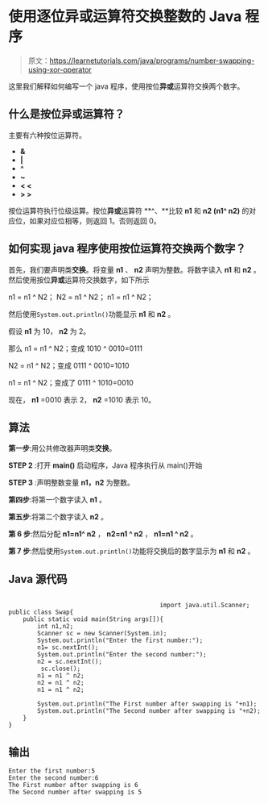 # 使用逐位异或运算符交换整数的 Java 程序

> 原文：<https://learnetutorials.com/java/programs/number-swapping-using-xor-operator>

这里我们解释如何编写一个 java 程序，使用按位**异或**运算符交换两个数字。

## 什么是按位异或运算符？

主要有六种按位运算符。

*   **&**
*   **|**
*   **^**
*   **~**
*   **< <**
*   **> >**

按位运算符执行位级运算。按位**异或**运算符 **^、**比较 **n1** 和 **n2 (n1^ n2)** 的对应位，如果对应位相等，则返回 1。否则返回 0。

## 如何实现 java 程序使用按位运算符交换两个数字？

首先，我们要声明类**交换**。将变量 **n1** 、 **n2** 声明为整数。将数字读入 **n1** 和 **n2** 。然后使用按位**异或**运算符交换数字，如下所示

n1 = n1 ^ N2；
N2 = n1 ^ N2；
n1 = n1 ^ N2；

然后使用`System.out.println()`功能显示 **n1** 和 **n2** 。

假设 **n1** 为 10， **n2** 为 2。

那么 n1 = n1 ^ N2；变成 1010 ^ 0010=0111

N2 = n1 ^ N2；变成 0111 ^ 0010=1010

n1 = n1 ^ N2；变成了 0111 ^ 1010=0010

现在， **n1** =0010 表示 2， **n2** =1010 表示 10。

## 算法

**第一步**:用公共修改器声明类**交换**。

**STEP 2** :打开 **main()** 启动程序，Java 程序执行从 main()开始

**STEP 3** :声明整数变量 **n1，n2** 为整数。

**第四步**:将第一个数字读入 **n1** 。

**第五步**:将第二个数字读入 **n2** 。

**第 6 步**:然后分配 **n1=n1^ n2** ， **n2=n1 ^ n2** ， **n1=n1 ^ n2** 。

**第 7 步**:然后使用`System.out.println()`功能将交换后的数字显示为 **n1** 和 **n2** 。

## Java 源代码

```

                                          import java.util.Scanner;
public class Swap{
    public static void main(String args[]){
        int n1,n2;
        Scanner sc = new Scanner(System.in);
        System.out.println("Enter the first number:");
        n1= sc.nextInt();
        System.out.println("Enter the second number:");
        n2 = sc.nextInt();
         sc.close();
        n1 = n1 ^ n2;
        n2 = n1 ^ n2;
        n1 = n1 ^ n2;

        System.out.println("The First number after swapping is "+n1);
        System.out.println("The Second number after swapping is "+n2);
    }
}

```

## 输出

```
Enter the first number:5
Enter the second number:6
The First number after swapping is 6
The Second number after swapping is 5
```